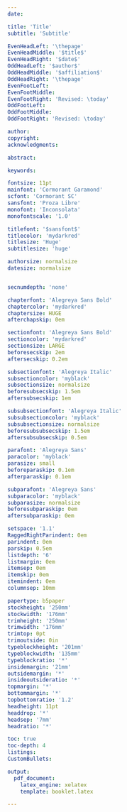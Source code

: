 ```yaml
---
date: 

title: 'Title'
subtitle: 'Subtitle'

EvenHeadLeft: '\thepage'
EvenHeadMiddle: '$title$'
EvenHeadRight: '$date$'
OddHeadLeft: '$author$'
OddHeadMiddle: '$affiliation$'
OddHeadRight: '\thepage'
EvenFootLeft:
EvenFootMiddle:
EvenFootRight: 'Revised: \today'
OddFootLeft:
OddFootMiddle:
OddFootRight: 'Revised: \today'

author: 
copyright: 
acknowledgments: 

abstract: 

keywords: 

fontsize: 11pt
mainfont: 'Cormorant Garamond'
scfont: 'Cormorant SC'
sansfont: 'Proza Libre'
monofont: 'Inconsolata'
monofontscale: '1.0'

titlefont: '$sansfont$'
titlecolor: 'mydarkred'
titlesize: 'Huge'
subtitlesize: 'huge'

authorsize: normalsize
datesize: normalsize


secnumdepth: 'none'

chapterfont: 'Alegreya Sans Bold' 
chaptercolor: 'mydarkred'
chaptersize: HUGE
afterchapskip: 0em

sectionfont: 'Alegreya Sans Bold' 
sectioncolor: 'mydarkred'
sectionsize: LARGE
beforesecskip: 2em
aftersecskip: 0.2em

subsectionfont: 'Alegreya Italic'
subsectioncolor: 'myblack'
subsectionsize: normalsize
beforesubsecskip: 1.5em 
aftersubsecskip: 1em

subsubsectionfont: 'Alegreya Italic'
subsubsectioncolor: 'myblack'
subsubsectionsize: normalsize
beforesubsubsecskip: 1.5em
aftersubsubsecskip: 0.5em

parafont: 'Alegreya Sans'
paracolor: 'myblack'
parasize: small
beforeparaskip: 0.1em
afterparaskip: 0.1em

subparafont: 'Alegreya Sans'
subparacolor: 'myblack'
subparasize: normalsize
beforesubparaskip: 0em
aftersubparaskip: 0em

setspace: '1.1'
RaggedRightParindent: 0em
parindent: 0em
parskip: 0.5em 
listdepth: '6'
listmargin: 0em
itemsep: 0em
itemskip: 0em
itemindent: 0em
columnsep: 10mm

papertype: b5paper
stockheight: '250mm'
stockwidth: '176mm'
trimheight: '250mm'
trimwidth: '176mm'
trimtop: 0pt
trimoutside: 0in 
typeblockheight: '201mm'
typeblockwidth: '135mm'
typeblockratio: '*'
insidemargin: '21mm'
outsidemargin: '*'
insideoutsideratio: '*'
topmargin: '*'
bottommargin: '*' 
topbottomratio: '1.2'
headheight: 11pt
headdrop: '*'
headsep: '7mm'
headratio: '*'

toc: true 
toc-depth: 4
listings: 
CustomBullets: 

output:
  pdf_document:
    latex_engine: xelatex
    template: booklet.latex

---
```

